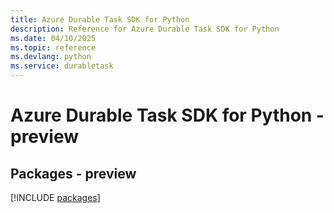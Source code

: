 ```yaml
---
title: Azure Durable Task SDK for Python
description: Reference for Azure Durable Task SDK for Python
ms.date: 04/10/2025
ms.topic: reference
ms.devlang: python
ms.service: durabletask
---
```

# Azure Durable Task SDK for Python - preview
## Packages - preview
[!INCLUDE [packages](durable-task-index.md)]
